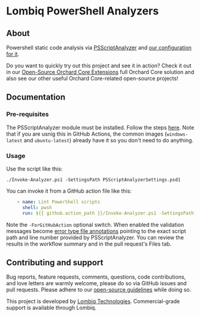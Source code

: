 # Lombiq PowerShell Analyzers



## About

Powershell static code analysis via [PSScriptAnalyzer](https://github.com/PowerShell/PSScriptAnalyzer) and [our configuration for it](PSScriptAnalyzerSettings.psd1).

Do you want to quickly try out this project and see it in action? Check it out in our [Open-Source Orchard Core Extensions](https://github.com/Lombiq/Open-Source-Orchard-Core-Extensions) full Orchard Core solution and also see our other useful Orchard Core-related open-source projects!


## Documentation

### Pre-requisites

The PSScriptAnalyzer module must be installed. Follow the steps [here](https://docs.microsoft.com/en-us/powershell/utility-modules/psscriptanalyzer/overview?view=ps-modules#installing-psscriptanalyzer). Note that if you are usnig this in GitHub Actions, the common images (`windows-latest` and `ubuntu-latest`) already have it so you don't need to do anything.

### Usage

Use the script like this:

```pwsh
./Invoke-Analyzer.ps1 -SettingsPath PSScriptAnalyzerSettings.psd1
```

You can invoke it from a GitHub action file like this:
```yaml
    - name: Lint PowerShell scripts
      shell: pwsh
      run: ${{ github.action_path }}/Invoke-Analyzer.ps1 -SettingsPath PSScriptAnalyzerSettings.psd1 -ForGitHubAction
```

Note the `-ForGitHubAction` optional switch. When enabled the validation messages become [error type file annotations](https://docs.github.com/en/actions/using-workflows/workflow-commands-for-github-actions#setting-an-error-message) pointing to the exact script path and line number provided by PSScriptAnalyzer. You can review the results in the workflow summary and in the pull request's Files tab.


## Contributing and support

Bug reports, feature requests, comments, questions, code contributions, and love letters are warmly welcome, please do so via GitHub issues and pull requests. Please adhere to our [open-source guidelines](https://lombiq.com/open-source-guidelines) while doing so.

This project is developed by [Lombiq Technologies](https://lombiq.com/). Commercial-grade support is available through Lombiq.
